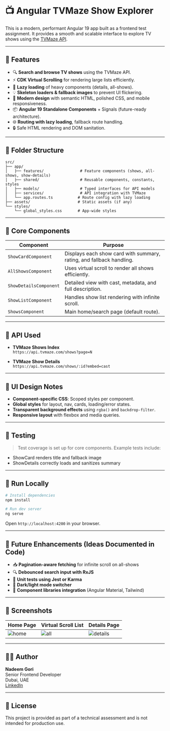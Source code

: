 # 📺 Angular TVMaze Show Explorer

This is a modern, performant Angular 19 app built as a frontend test assignment. It provides a smooth and scalable interface to explore TV shows using the [TVMaze API](https://www.tvmaze.com/api#show-index).

---

## 🚀 Features

- 🔍 **Search and browse TV shows** using the TVMaze API.
- ⚡ **CDK Virtual Scrolling** for rendering large lists efficiently.
- 🧠 **Lazy loading** of heavy components (details, all-shows).
- 💡 **Skeleton loaders & fallback images** to prevent UI flickering.
- 🎨 **Modern design** with semantic HTML, polished CSS, and mobile responsiveness.
- 📦 **Angular 19 Standalone Components** + Signals (future-ready architecture).
- 🌐 **Routing with lazy loading**, fallback route handling.
- 🔒 Safe HTML rendering and DOM sanitation.

---

## 📁 Folder Structure

```
src/
├── app/
│   ├── features/                # Feature components (shows, all-shows, show-details)
│   ├── shared/                  # Reusable components, constants, styles
│   ├── models/                  # Typed interfaces for API models
│   ├── services/                # API integration with TVMaze
│   └── app.routes.ts           # Route config with lazy loading
├── assets/                     # Static assets (if any)
└── styles/
    └── global_styles.css       # App-wide styles
```

---

## 🧱 Core Components

| Component              | Purpose                                                   |
|------------------------|-----------------------------------------------------------|
| `ShowCardComponent`    | Displays each show card with summary, rating, and fallback handling. |
| `AllShowsComponent`    | Uses virtual scroll to render all shows efficiently.       |
| `ShowDetailsComponent` | Detailed view with cast, metadata, and full description.   |
| `ShowListComponent`    | Handles show list rendering with infinite scroll.          |
| `ShowsComponent`       | Main home/search page (default route).                    |

---

## 📡 API Used

- **TVMaze Shows Index**  
  `https://api.tvmaze.com/shows?page=N`

- **TVMaze Show Details**  
  `https://api.tvmaze.com/shows/:id?embed=cast`

---

## 💄 UI Design Notes

- **Component-specific CSS**: Scoped styles per component.
- **Global styles** for layout, nav, cards, loading/error states.
- **Transparent background effects** using `rgba()` and `backdrop-filter`.
- **Responsive layout** with flexbox and media queries.

---

## 🧪 Testing

> Test coverage is set up for core components. Example tests include:
- ShowCard renders title and fallback image
- ShowDetails correctly loads and sanitizes summary

---

## 🏁 Run Locally

```bash
# Install dependencies
npm install

# Run dev server
ng serve
```

Open `http://localhost:4200` in your browser.

---

## 🧠 Future Enhancements (Ideas Documented in Code)

- 📥 **Pagination-aware fetching** for infinite scroll on all-shows
- 🔍 **Debounced search input with RxJS**
- 🧰 **Unit tests using Jest or Karma**
- 🌙 **Dark/light mode switcher**
- 🧩 **Component libraries integration** (Angular Material, Tailwind)

---

## 📸 Screenshots

| Home Page               | Virtual Scroll List       | Details Page           |
|-------------------------|---------------------------|-------------------------|
| ![home](./screens/home.png) | ![all](./screens/all.png) | ![details](./screens/details.png) |

---

## 👨‍💻 Author

**Nadeem Gori**  
Senior Frontend Developer  
Dubai, UAE  
[LinkedIn](https://www.linkedin.com/in/nadeemgori)

---

## 📃 License

This project is provided as part of a technical assessment and is not intended for production use.